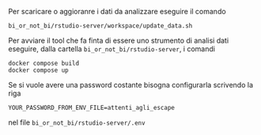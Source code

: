 Per scaricare o aggioranre i dati da analizzare eseguire il comando
```
bi_or_not_bi/rstudio-server/workspace/update_data.sh
```


Per avviare il tool che fa finta di essere uno strumento di analisi dati 
eseguire, dalla cartella `bi_or_not_bi/rstudio-server`, i comandi

```
docker compose build 
docker compose up
```

Se si vuole avere una password costante bisogna configurarla 
scrivendo la riga 
```
YOUR_PASSWORD_FROM_ENV_FILE=attenti_agli_escape
```
nel file `bi_or_not_bi/rstudio-server/.env`


